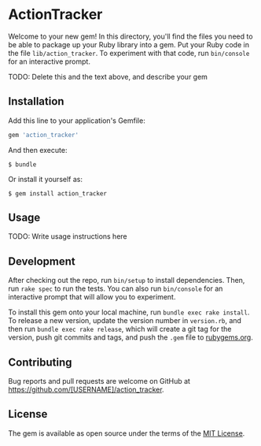 # ActionTracker

Welcome to your new gem! In this directory, you'll find the files you need to be able to package up your Ruby library into a gem. Put your Ruby code in the file `lib/action_tracker`. To experiment with that code, run `bin/console` for an interactive prompt.

TODO: Delete this and the text above, and describe your gem

## Installation

Add this line to your application's Gemfile:

```ruby
gem 'action_tracker'
```

And then execute:

    $ bundle

Or install it yourself as:

    $ gem install action_tracker

## Usage

TODO: Write usage instructions here

## Development

After checking out the repo, run `bin/setup` to install dependencies. Then, run `rake spec` to run the tests. You can also run `bin/console` for an interactive prompt that will allow you to experiment.

To install this gem onto your local machine, run `bundle exec rake install`. To release a new version, update the version number in `version.rb`, and then run `bundle exec rake release`, which will create a git tag for the version, push git commits and tags, and push the `.gem` file to [rubygems.org](https://rubygems.org).

## Contributing

Bug reports and pull requests are welcome on GitHub at https://github.com/[USERNAME]/action_tracker.


## License

The gem is available as open source under the terms of the [MIT License](http://opensource.org/licenses/MIT).

